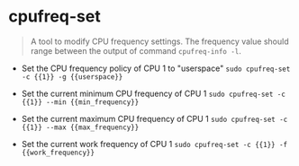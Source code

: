 # cpufreq-set
> A tool to modify CPU frequency settings.
> The frequency value should range between the output of command `cpufreq-info -l`.

- Set the CPU frequency policy of CPU 1 to "userspace"
`sudo cpufreq-set -c {{1}} -g {{userspace}}`

- Set the current minimum CPU frequency of CPU 1
`sudo cpufreq-set -c {{1}} --min {{min_frequency}}`

- Set the current maximum CPU frequency of CPU 1
`sudo cpufreq-set -c {{1}} --max {{max_frequency}}`

- Set the current work frequency of CPU 1
`sudo cpufreq-set -c {{1}} -f {{work_frequency}}`
